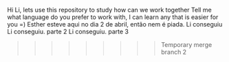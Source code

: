 Hi Li, lets use this repository to study how can we work together 
Tell me what language do you prefer to work with, I can learn any that is easier for you =) 
Esther esteve aqui no dia 2 de abril, então nem é piada.
Li conseguiu
Li conseguiu. parte 2
Li conseguiu. parte 3
>>>>>>>>> Temporary merge branch 2
